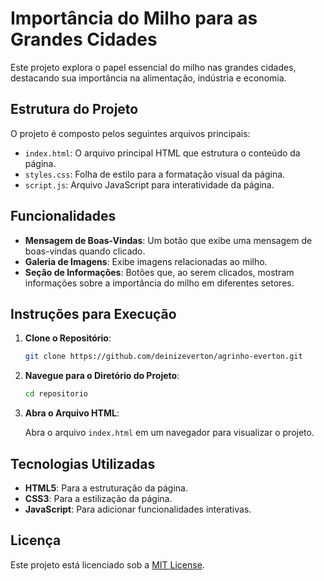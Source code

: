 # Importância do Milho para as Grandes Cidades

Este projeto explora o papel essencial do milho nas grandes cidades, destacando sua importância na alimentação, indústria e economia.

## Estrutura do Projeto

O projeto é composto pelos seguintes arquivos principais:

- `index.html`: O arquivo principal HTML que estrutura o conteúdo da página.
- `styles.css`: Folha de estilo para a formatação visual da página.
- `script.js`: Arquivo JavaScript para interatividade da página.

## Funcionalidades

- **Mensagem de Boas-Vindas**: Um botão que exibe uma mensagem de boas-vindas quando clicado.
- **Galeria de Imagens**: Exibe imagens relacionadas ao milho.
- **Seção de Informações**: Botões que, ao serem clicados, mostram informações sobre a importância do milho em diferentes setores.

## Instruções para Execução

1. **Clone o Repositório**:

    ```bash
    git clone https://github.com/deinizeverton/agrinho-everton.git
    ```

2. **Navegue para o Diretório do Projeto**:

    ```bash
    cd repositorio
    ```

3. **Abra o Arquivo HTML**:

    Abra o arquivo `index.html` em um navegador para visualizar o projeto.

## Tecnologias Utilizadas

- **HTML5**: Para a estruturação da página.
- **CSS3**: Para a estilização da página.
- **JavaScript**: Para adicionar funcionalidades interativas.

## Licença

Este projeto está licenciado sob a [MIT License](LICENSE).


